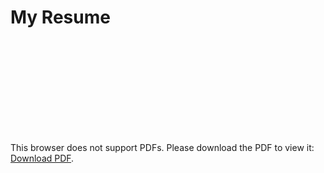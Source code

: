 # My Resume

<object data="https://reedf1.github.io/resume/ReedRobertsCV.pdf" type="application/pdf" width="700px" height="700px">
    <embed src="https://reedf1.github.io/resume/ReedRobertsCV.pdf">
        <p>This browser does not support PDFs. Please download the PDF to view it: <a href="https://reedf1.github.io/resume/ReedRobertsCV.pdf">Download PDF</a>.</p>
    </embed>
</object>